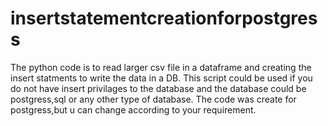 # insertstatementcreationforpostgress

The python code is to read larger csv file in a dataframe and creating the insert statments to write the data in a DB. This script could be used if you do not have insert privilages to the database and the database could be postgress,sql or any other type of database.
The code was create for postgress,but u can change according to your requirement.
